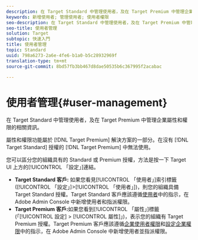 ```yaml
---
description: 在 Target Standard 中管理使用者，及在 Target Premium 中管理企業屬性和權限的相關資訊。
keywords: 新增使用者; 管理使用者; 使用者權限
seo-description: 在 Target Standard 中管理使用者，及在 Target Premium 中管理企業屬性和權限的相關資訊。
seo-title: 使用者管理
solution: Target
subtopic: 快速入門
title: 使用者管理
topic: Standard
uuid: 798a6273-2a6e-4fe6-b1a0-b5c28932969f
translation-type: tm+mt
source-git-commit: 8bd57fb3bb467d8dae50535b6c367995f2acabac

---
```



# 使用者管理{#user-management}

在 Target Standard 中管理使用者，及在 Target Premium 中管理企業屬性和權限的相關資訊。

屬性和權限功能屬於 [!DNL Target Premium] 解決方案的一部分。在沒有 [!DNL Target Standard] 授權的 [!DNL Target Premium] 中無法使用。

您可以區分您的組織具有的 Standard 或 Premium 授權，方法是按一下 Target UI 上方的[!UICONTROL 「設定」]連結。

* **Target Standard 客戶:** 如果您看見[!UICONTROL 「使用者」]索引標籤 ([!UICONTROL 「設定」]&gt;[!UICONTROL 「使用者」])，則您的組織具備 Target Standard 授權。Target Standard 客戶應該遵循[使用者](/help/administrating-target/c-user-management/c-user-management/user-management.md)中的指示，在 Adobe Admin Console 中新增使用者和指派權限。
* **Target Premium 客戶:**&#x200B;如果您看到[!UICONTROL 「屬性」]標籤 (「[!UICONTROL 設定] &gt; [!UICONTROL 屬性]」)，表示您的組織有 Target Premium 授權。Target Premium 客戶應該遵循[企業使用者權限](../../administrating-target/c-user-management/property-channel/property-channel.md#concept_E396B16FA2024ADBA27BC056138F9838)和[設定企業權限](../../administrating-target/c-user-management/property-channel/properties-overview.md#concept_22F2855DBF0D4754B9460F5D68749C71)中的指示，在 Adobe Admin Console 中新增使用者並指派權限。

